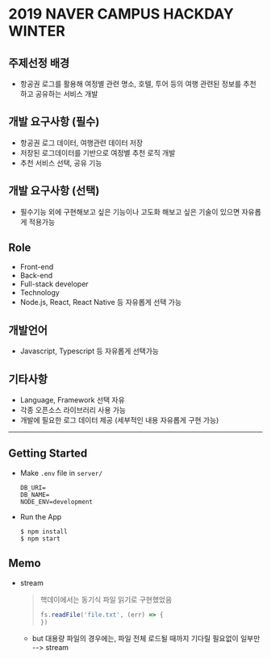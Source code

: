 # 2019 NAVER CAMPUS HACKDAY WINTER

## 주제선정 배경

- 항공권 로그를 활용해 여정별 관련 명소, 호텔, 투어 등의 여행 관련된 정보를 추천하고 공유하는 서비스 개발

## 개발 요구사항 (필수)

- 항공권 로그 데이터, 여행관련 데이터 저장
- 저장된 로그데이터를 기반으로 여정별 추천 로직 개발
- 추천 서비스 선택, 공유 기능

## 개발 요구사항 (선택)

- 필수기능 외에 구현해보고 싶은 기능이나 고도화 해보고 싶은 기술이 있으면 자유롭게 적용가능

## Role

- Front-end
- Back-end
- Full-stack developer
- Technology
- Node.js, React, React Native 등 자유롭게 선택 가능

## 개발언어

- Javascript, Typescript 등 자유롭게 선택가능

## 기타사항

- Language, Framework 선택 자유
- 각종 오픈소스 라이브러리 사용 가능
- 개발에 필요한 로그 데이터 제공 (세부적인 내용 자유롭게 구현 가능)

<hr/>

## Getting Started

- Make `.env` file in `server/`

  ```
  DB_URI=
  DB_NAME=
  NODE_ENV=development
  ```

- Run the App

  ```
  $ npm install
  $ npm start
  ```


## Memo

- stream

  > 핵데이에서는 동기식 파일 읽기로 구현했었음
  >
  > ```javascript
  > fs.readFile('file.txt', (err) => {
  > })
  > ```
  - but 대용량 파일의 경우에는, 파일 전체 로드될 때까지 기다릴 필요없이 일부만 --> stream
